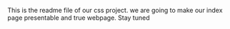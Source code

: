 This is the readme file of our css project. we are going to make our index page presentable and true webpage. Stay tuned
